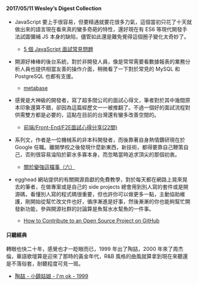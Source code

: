#### 2017/05/11 Wesley’s Digest Collection

- JavaScript 要上手很容易，但要精通就要花很多力氣，這個當初只花了十天就做出來的語言現在看來真的蠻多奇葩的特性，還好現在有 ES6 等現代開發手法試圖彌補 JS 本身的缺陷，儘管如此還是難免覺得這個圈子變化太奇妙了。
  - [5 個 JavaScript 面試常見問題](http://yulun.me/2014/5-typical-javascript-interview-questions/)
  
- 開源好棒棒的後台系統，對於非開發人員，像是常常需要看數據報表的業務分析人員也提供相當友善的操作介面，稍微看了一下對於常見的 MySQL 和 PostgreSQL 也都有支援。
  - [metabase](https://github.com/metabase/metabase)
  
- 感覺是大神級的開發者，寫了超多間公司的面試心得文，筆者對於其中幾間原本印象還算不錯，卻因為這篇經歷文一一被推翻了。不過一個好的面試流程對供需雙方都是必要的，這點在目前的台灣還有蠻多改善空間的。
  - [前端/Front-End/F2E面試心得分享(22間)](https://www.ptt.cc/bbs/Soft_Job/M.1451695803.A.2B4.html)
  
- 系列文，作者是一位機械系的非本科開發者，而後靠著自身熱情鑽研現在於 Google 任職。離開學校之後發現什麼新東西，新技術，都得要靠自己鞭策自己，否則很容易淪陷於薪水多寡本身，而忽略當時追求頂尖的那個初衷。
  - [關於變強這檔事（六）](https://medium.com/@fchern/%E9%97%9C%E6%96%BC%E8%AE%8A%E5%BC%B7%E9%80%99%E6%AA%94%E4%BA%8B-%E5%85%AD-6402cef83bf0)


- egghead 網站提供的有關開源貢獻的免費教學，對於每天都在網路上晃來晃去的筆者，在做專案或是自己的 side projects 總會用到別人寫的套件或是開源碼，看懂別人寫的程式碼很重要，但也許你可以做更多一點，主動協助維護，剛開始從幫忙改文件也好，循序漸進是好事，然後漸漸的你也能夠幫忙開發新功能，參與開源社群的討論算是魚幫水水幫魚的一件事。
  - [How to Contribute to an Open Source Project on GitHub](https://egghead.io/courses/how-to-contribute-to-an-open-source-project-on-github)



#### 只聽經典
轉眼也快二十年，感覺也才一眨眼而已，1999 年出了陶喆，2000 年來了周杰倫，華語歌壇算是迎來了那時的黃金年代，R&B 風格的曲風就算拿到現在來聽還是不落俗套，耐聽程度可見一斑。
- [陶喆 - 小鎮姑娘 - I'm ok - 1999](https://www.youtube.com/watch?v=ngiq6uOA8f8&list=PL9do701rCbQzwjmlebZffsYM4mVw44SrJ&index=23)